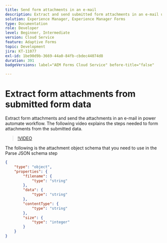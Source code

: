 ```yaml
---
title: Send form attachments in an e-mail
description: Extract and send submitted form attachments in an e-mail using power automate workflow
solution: Experience Manager, Experience Manager Forms
type: Documentation
role: Developer
level: Beginner, Intermediate
version: Cloud Service
feature: Adaptive Forms
topic: Development
jira: KT-11077
exl-id: 1be90d9b-3669-44a0-84fb-cbdec44074d8
duration: 391
badgeVersions: label="AEM Forms Cloud Service" before-title="false"

---
```

# Extract form attachments from submitted form data

Extract form attachments and send the attachments in an e-mail in power automate workflow.
The following video explains the steps needed to form attachments from the submitted data.
>[!VIDEO](https://video.tv.adobe.com/v/3409017?quality=12&learn=on)

The following is the attachment object schema  that you need to use in the Parse JSON schema step

```json
{
    "type": "object",
    "properties": {
        "filename": {
            "type": "string"
        },
        "data": {
            "type": "string"
        },
        "contentType": {
            "type": "string"
        },
        "size": {
            "type": "integer"
        }
    }
}
```
